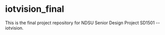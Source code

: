 # iotvision_final
This is the final project repository for NDSU Senior Design Project SD1501 -- iotvision.  
